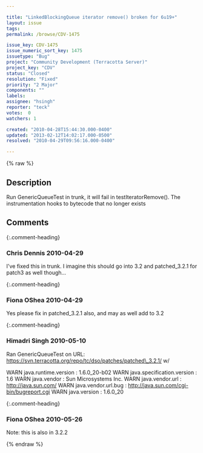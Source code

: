 ```yaml
---

title: "LinkedBlockingQueue iterator remove() broken for 6u19+"
layout: issue
tags: 
permalink: /browse/CDV-1475

issue_key: CDV-1475
issue_numeric_sort_key: 1475
issuetype: "Bug"
project: "Community Development (Terracotta Server)"
project_key: "CDV"
status: "Closed"
resolution: "Fixed"
priority: "2 Major"
components: ""
labels: 
assignee: "hsingh"
reporter: "teck"
votes:  0
watchers: 1

created: "2010-04-28T15:44:30.000-0400"
updated: "2013-02-12T14:02:17.000-0500"
resolved: "2010-04-29T09:56:16.000-0400"

---
```




{% raw %}



## Description

<div markdown="1" class="description">

Run GenericQueueTest in trunk, it will fail in testIteratorRemove(). The instrumentation hooks to bytecode that no longer exists


</div>

## Comments


{:.comment-heading}
### **Chris Dennis** <span class="date">2010-04-29</span>

<div markdown="1" class="comment">

I've fixed this in trunk.  I imagine this should go into 3.2 and patched\_3.2.1 for patch3 as well though...

</div>


{:.comment-heading}
### **Fiona OShea** <span class="date">2010-04-29</span>

<div markdown="1" class="comment">

Yes please fix in patched\_3.2.1 also, and may as well add to 3.2

</div>


{:.comment-heading}
### **Himadri Singh** <span class="date">2010-05-10</span>

<div markdown="1" class="comment">

Ran GenericQueueTest on URL: https://svn.terracotta.org/repo/tc/dso/patches/patched\_3.2.1/ w/

WARN     java.runtime.version                  : 1.6.0\_20-b02
WARN     java.specification.version            : 1.6
WARN     java.vendor                           : Sun Microsystems Inc.
WARN     java.vendor.url                       : http://java.sun.com/
WARN     java.vendor.url.bug                   : http://java.sun.com/cgi-bin/bugreport.cgi
WARN     java.version                          : 1.6.0\_20

</div>


{:.comment-heading}
### **Fiona OShea** <span class="date">2010-05-26</span>

<div markdown="1" class="comment">

Note: this is also in 3.2.2

</div>



{% endraw %}
